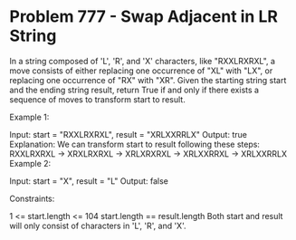 # Problem 777 - Swap Adjacent in LR String 


In a string composed of 'L', 'R', and 'X' characters, like "RXXLRXRXL", a move consists of either replacing one occurrence of "XL" with "LX", or replacing one occurrence of "RX" with "XR". Given the starting string start and the ending string result, return True if and only if there exists a sequence of moves to transform start to result.



Example 1:

Input: start = "RXXLRXRXL", result = "XRLXXRRLX"
Output: true
Explanation: We can transform start to result following these steps:
RXXLRXRXL ->
XRXLRXRXL ->
XRLXRXRXL ->
XRLXXRRXL ->
XRLXXRRLX
Example 2:

Input: start = "X", result = "L"
Output: false


Constraints:

1 <= start.length <= 104
start.length == result.length
Both start and result will only consist of characters in 'L', 'R', and 'X'.
